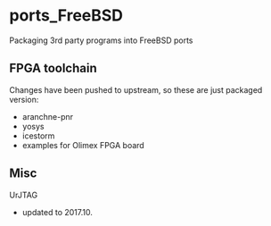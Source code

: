 # ports_FreeBSD
Packaging 3rd party programs into FreeBSD ports

## FPGA toolchain
Changes have been pushed to upstream, so these are just packaged version:
- aranchne-pnr
- yosys
- icestorm
- examples for Olimex FPGA board

## Misc
UrJTAG
- updated to 2017.10.
